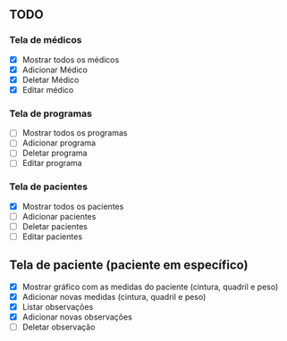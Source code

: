 ## TODO

### Tela de médicos
- [x] Mostrar todos os médicos
- [x] Adicionar Médico
- [x] Deletar Médico
- [x] Editar médico

### Tela de programas
- [ ] Mostrar todos os programas
- [ ] Adicionar programa
- [ ] Deletar programa
- [ ] Editar programa

### Tela de pacientes
- [x] Mostrar todos os pacientes
- [ ] Adicionar pacientes
- [ ] Deletar pacientes
- [ ] Editar pacientes

## Tela de paciente (paciente em específico)
- [x] Mostrar gráfico com as medidas do paciente (cintura, quadril e peso)
- [x] Adicionar novas medidas (cintura, quadril e peso)
- [x] Listar observações
- [x] Adicionar novas observações
- [ ] Deletar observação
